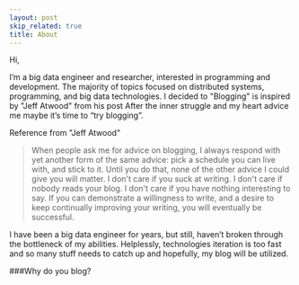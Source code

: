 ```yaml
---
layout: post
skip_related: true
title: About
---
```


Hi,

I’m a big data engineer and researcher, interested in programming and development. The majority of topics focused on distributed systems, programming, and big data technologies. I decided to "Blogging" is inspired by "Jeff Atwood" from his post After the inner struggle and my heart advice me maybe it’s time to “try blogging”. 

Reference from "Jeff Atwood"
>When people ask me for advice on blogging, I always respond with yet another form of the same advice: pick a schedule you can live with, and stick to it. Until you do that, none of the other advice I could give you will matter. I don't care if you suck at writing. I don't care if nobody reads your blog. I don't care if you have nothing interesting to say. If you can demonstrate a willingness to write, and a desire to keep continually improving your writing, you will eventually be successful.

I have been a big data engineer for years, but still, haven’t broken through the bottleneck of my abilities. Helplessly, technologies iteration is too fast and so many stuff needs to catch up and hopefully, my blog will be utilized.

###Why do you blog?
